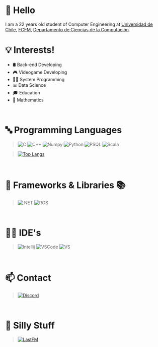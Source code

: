 # 👋 Hello
I am a 22 years old student of Computer Engineering at [Universidad de Chile](https://uchile.cl/), [FCFM](https://ingenieria.uchile.cl/), [Departamento de Ciencias de la Computación](https://dcc.uchile.cl/).
<br/> 

# 💡 Interests!
- 🛢️ Back-end Developing
- 🎮 Videogame Developing
- 👨‍💻 System Programming
- 📊 Data Science
- 🎓 Education
- 🔢 Mathematics
<br/> 

# 🔤 Programming Languages
> ![C](https://img.shields.io/badge/C-00599C?style=for-the-badge&logo=c&logoColor=white)
  ![C++](https://img.shields.io/badge/C%2B%2B-00599C?style=for-the-badge&logo=c%2B%2B&logoColor=white)
  ![Numpy](https://img.shields.io/badge/Numpy-777BB4?style=for-the-badge&logo=numpy&logoColor=white)
  ![Python](https://img.shields.io/badge/Python-FFD43B?style=for-the-badge&logo=python&logoColor=blu)
  ![PSQL](https://img.shields.io/badge/PostgreSQL-316192?style=for-the-badge&logo=postgresql&logoColor=white)
  ![Scala](https://img.shields.io/badge/Scala-DC322F?style=for-the-badge&logo=scala&logoColor=whit)

> [![Top Langs](https://github-readme-stats.vercel.app/api/top-langs/?username=b1rdest&layout=donut)](https://github.com/b1rdest/github-readme-stats)
<br/>

# 🚀 Frameworks & Libraries 📚
> ![.NET](https://img.shields.io/badge/.NET-512BD4?style=for-the-badge&logo=dotnet&logoColor=white)
  ![ROS](https://img.shields.io/badge/ROS-22314E?style=for-the-badge&logo=ROS&logoColor=white)
<br/> 

# 👨‍💻 IDE's
> ![Intellij](https://img.shields.io/badge/IntelliJ_IDEA-000000.svg?style=for-the-badge&logo=intellij-idea&logoColor=white)
  ![VSCode](https://img.shields.io/badge/VSCode-0078D4?style=for-the-badge&logo=visual%20studio%20code&logoColor=white)
  ![VS](https://img.shields.io/badge/Visual_Studio-5C2D91?style=for-the-badge&logo=visual%20studio&logoColor=white)
<br/>

# 📫 Contact
> [![Discord](https://img.shields.io/badge/Discord-5865F2?style=for-the-badge&logo=discord&logoColor=white)](https://discordapp.com/channels/@me/b1rdest/)
<br/>

# 🤠 Silly Stuff 
> [![LastFM](https://img.shields.io/badge/last.fm-D51007?style=for-the-badge&logo=last.fm&logoColor=white)](https://www.last.fm/user/B1rdest)
<br/>
